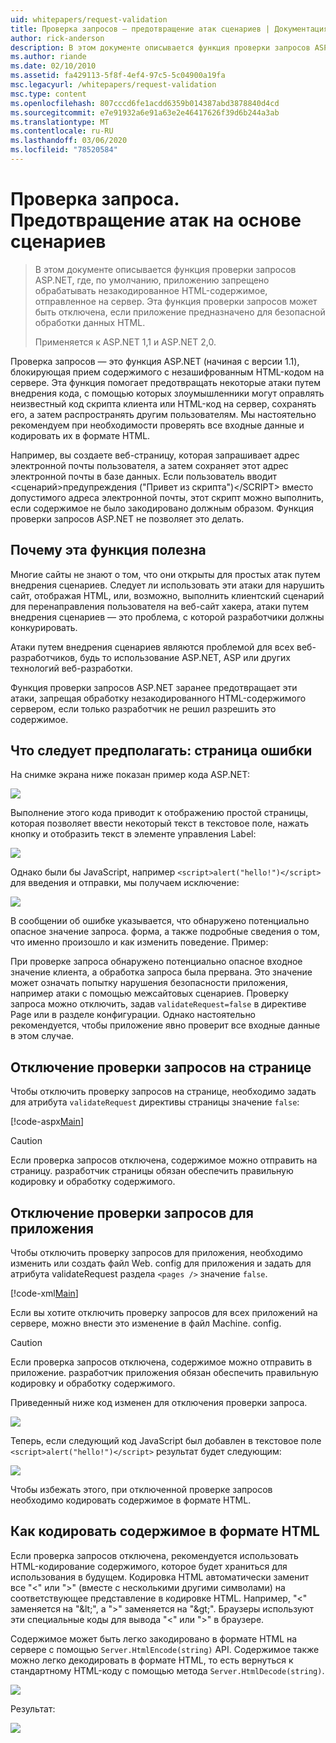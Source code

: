 ```yaml
---
uid: whitepapers/request-validation
title: Проверка запросов — предотвращение атак сценариев | Документация Майкрософт
author: rick-anderson
description: В этом документе описывается функция проверки запросов ASP.NET, где, по умолчанию, приложению запрещено обрабатывать незакодированное содержимое HTML субмитт...
ms.author: riande
ms.date: 02/10/2010
ms.assetid: fa429113-5f8f-4ef4-97c5-5c04900a19fa
msc.legacyurl: /whitepapers/request-validation
msc.type: content
ms.openlocfilehash: 807cccd6fe1acdd6359b014387abd3878840d4cd
ms.sourcegitcommit: e7e91932a6e91a63e2e46417626f39d6b244a3ab
ms.translationtype: MT
ms.contentlocale: ru-RU
ms.lasthandoff: 03/06/2020
ms.locfileid: "78520584"
---
```

# <a name="request-validation---preventing-script-attacks"></a>Проверка запроса. Предотвращение атак на основе сценариев

> В этом документе описывается функция проверки запросов ASP.NET, где, по умолчанию, приложению запрещено обрабатывать незакодированное HTML-содержимое, отправленное на сервер. Эта функция проверки запросов может быть отключена, если приложение предназначено для безопасной обработки данных HTML.
> 
> Применяется к ASP.NET 1,1 и ASP.NET 2,0.

Проверка запросов — это функция ASP.NET (начиная с версии 1.1), блокирующая прием содержимого с незашифрованным HTML-кодом на сервере. Эта функция помогает предотвращать некоторые атаки путем внедрения кода, с помощью которых злоумышленники могут оправлять неизвестный код скрипта клиента или HTML-код на сервер, сохранять его, а затем распространять другим пользователям. Мы настоятельно рекомендуем при необходимости проверять все входные данные и кодировать их в формате HTML.

Например, вы создаете веб-страницу, которая запрашивает адрес электронной почты пользователя, а затем сохраняет этот адрес электронной почты в базе данных. Если пользователь вводит &lt;сценарий&gt;предупреждения ("Привет из скрипта")&lt;/SCRIPT&gt; вместо допустимого адреса электронной почты, этот скрипт можно выполнить, если содержимое не было закодировано должным образом. Функция проверки запросов ASP.NET не позволяет это делать.

## <a name="why-this-feature-is-useful"></a>Почему эта функция полезна

Многие сайты не знают о том, что они открыты для простых атак путем внедрения сценариев. Следует ли использовать эти атаки для нарушить сайт, отображая HTML, или, возможно, выполнить клиентский сценарий для перенаправления пользователя на веб-сайт хакера, атаки путем внедрения сценариев — это проблема, с которой разработчики должны конкурировать.

Атаки путем внедрения сценариев являются проблемой для всех веб-разработчиков, будь то использование ASP.NET, ASP или других технологий веб-разработки.

Функция проверки запросов ASP.NET заранее предотвращает эти атаки, запрещая обработку незакодированного HTML-содержимого сервером, если только разработчик не решил разрешить это содержимое.

## <a name="what-to-expect-error-page"></a>Что следует предполагать: страница ошибки

На снимке экрана ниже показан пример кода ASP.NET:

![](request-validation/_static/image1.png)

Выполнение этого кода приводит к отображению простой страницы, которая позволяет ввести некоторый текст в текстовое поле, нажать кнопку и отобразить текст в элементе управления Label:

![](request-validation/_static/image2.png)

Однако были бы JavaScript, например `<script>alert("hello!")</script>` для введения и отправки, мы получаем исключение:

![](request-validation/_static/image3.png)

В сообщении об ошибке указывается, что обнаружено потенциально опасное значение запроса. форма, а также подробные сведения о том, что именно произошло и как изменить поведение. Пример:

При проверке запроса обнаружено потенциально опасное входное значение клиента, а обработка запроса была прервана. Это значение может означать попытку нарушения безопасности приложения, например атаки с помощью межсайтовых сценариев. Проверку запроса можно отключить, задав `validateRequest=false` в директиве Page или в разделе конфигурации. Однако настоятельно рекомендуется, чтобы приложение явно проверит все входные данные в этом случае.

## <a name="disabling-request-validation-on-a-page"></a>Отключение проверки запросов на странице

Чтобы отключить проверку запросов на странице, необходимо задать для атрибута `validateRequest` директивы страницы значение `false`:

[!code-aspx[Main](request-validation/samples/sample1.aspx)]

> [!CAUTION]
> Если проверка запросов отключена, содержимое можно отправить на страницу. разработчик страницы обязан обеспечить правильную кодировку и обработку содержимого.

## <a name="disabling-request-validation-for-your-application"></a>Отключение проверки запросов для приложения

Чтобы отключить проверку запросов для приложения, необходимо изменить или создать файл Web. config для приложения и задать для атрибута validateRequest раздела `<pages />` значение `false`.

[!code-xml[Main](request-validation/samples/sample2.xml)]

Если вы хотите отключить проверку запросов для всех приложений на сервере, можно внести это изменение в файл Machine. config.

> [!CAUTION]
> Если проверка запросов отключена, содержимое можно отправить в приложение. разработчик приложения обязан обеспечить правильную кодировку и обработку содержимого.

Приведенный ниже код изменен для отключения проверки запроса.

![](request-validation/_static/image4.png)

Теперь, если следующий код JavaScript был добавлен в текстовое поле `<script>alert("hello!")</script>` результат будет следующим:

![](request-validation/_static/image5.png)

Чтобы избежать этого, при отключенной проверке запросов необходимо кодировать содержимое в формате HTML.

## <a name="how-to-html-encode-content"></a>Как кодировать содержимое в формате HTML

Если проверка запросов отключена, рекомендуется использовать HTML-кодирование содержимого, которое будет храниться для использования в будущем. Кодировка HTML автоматически заменит все "&lt;" или "&gt;" (вместе с несколькими другими символами) на соответствующее представление в кодировке HTML. Например, "&lt;" заменяется на "&amp;lt;", а "&gt;" заменяется на "&amp;gt;". Браузеры используют эти специальные коды для вывода "&lt;" или "&gt;" в браузере.

Содержимое может быть легко закодировано в формате HTML на сервере с помощью `Server.HtmlEncode(string)` API. Содержимое также можно легко декодировать в формате HTML, то есть вернуться к стандартному HTML-коду с помощью метода `Server.HtmlDecode(string)`.

![](request-validation/_static/image6.png)

Результат:

![](request-validation/_static/image7.png)
